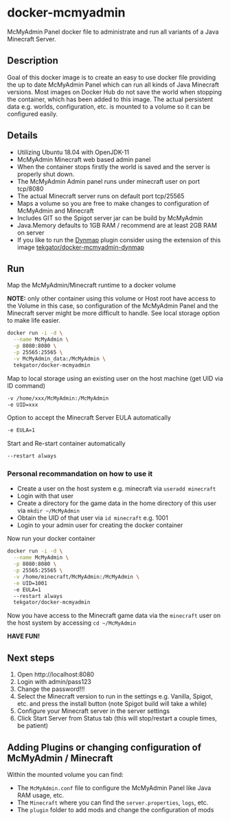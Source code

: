 # docker-mcmyadmin

McMyAdmin Panel docker file to administrate and run all variants of a Java Minecraft Server.

## Description

Goal of this docker image is to create an easy to use docker file providing the up to date McMyAdmin Panel which can run all kinds of Java Minecraft versions. Most images on Docker Hub do not save the world when stopping the container, which has been added to this image. The actual persistent data e.g. worlds, configuration, etc. is mounted to a volume so it can be configured easily.

## Details

* Utilizing Ubuntu 18.04 with OpenJDK-11
* McMyAdmin Minecraft web based admin panel
* When the container stops firstly the world is saved and the server is properly shut down.
* The McMyAdmin Admin panel runs under minecraft user on port tcp/8080
* The actual Minecraft server runs on default port tcp/25565
* Maps a volume so you are free to make changes to configuration of McMyAdmin and Minecraft
* Includes GIT so the Spigot server jar can be build by McMyAdmin
* Java.Memory defaults to 1GB RAM / recommend are at least 2GB RAM on server
* If you like to run the [Dynmap](https://dev.bukkit.org/projects/dynmap/files) plugin consider using the extension of this image [tekgator/docker-mcmyadmin-dynmap](https://hub.docker.com/r/tekgator/docker-mcmyadmin-dynmap)

## Run

Map the McMyAdmin/Minecraft runtime to a docker volume

**NOTE:** only other container using this volume or Host root have access to the Volume in this case, so configuration of the McMyAdmin Panel and the Minecraft server might be more difficult to handle. See local storage option to make life easier.

```bash
docker run -i -d \
  --name McMyAdmin \
  -p 8080:8080 \
  -p 25565:25565 \
  -v McMyAdmin_data:/McMyAdmin \
  tekgator/docker-mcmyadmin
``` 

Map to local storage using an existing user on the host machine (get UID via ID command)
```bash
-v /home/xxx/McMyAdmin:/McMyAdmin
-e UID=xxx
``` 

Option to accept the Minecraft Server EULA automatically
```bash
-e EULA=1
``` 

Start and Re-start container automatically
```bash
--restart always
``` 

### Personal recommandation on how to use it

* Create a user on the host system e.g. minecraft via `useradd minecraft`
* Login with that user
* Create a directory for the game data in the home directory of this user via `mkdir ~/McMyAdmin`
* Obtain the UID of that user via `id minecraft` e.g. 1001
* Login to your admin user for creating the docker container

Now run your docker container
```bash
docker run -i -d \
  --name McMyAdmin \
  -p 8080:8080 \
  -p 25565:25565 \
  -v /home/minecraft/McMyAdmin:/McMyAdmin \
  -e UID=1001
  -e EULA=1
  --restart always  
  tekgator/docker-mcmyadmin
``` 

Now you have access to the Minecraft game data via the `minecraft` user on the host system by accessing `cd ~/McMyAdmin`

**HAVE FUN!**

## Next steps

1. Open http://localhost:8080
2. Login with admin/pass123
3. Change the password!!!
4. Select the Minecraft version to run in the settings e.g. Vanilla, Spigot, etc. and press the install button (note Spigot build will take a while)
5. Configure your Minecraft server in the server settings
6. Click Start Server from Status tab (this will stop/restart a couple times, be patient)

## Adding Plugins or changing configuration of McMyAdmin / Minecraft

Within the mounted volume you can find:

* The `McMyAdmin.conf` file to configure the McMyAdmin Panel like Java RAM usage, etc.
* The `Minecraft` where you can find the `server.properties`, `logs`, etc.
* The `plugin` folder to add mods and change the configuration of mods